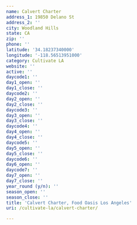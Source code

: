 ```yaml
---
name: Calvert Charter
address_1: 19850 Delano St
address_2: ''
city: Woodland Hills
state: CA
zip: ''
phone: ''
latitude: '34.18237340000'
longitude: '-118.56513951000'
category: Cultivate LA
website: ''
active: ''
daycode1: ''
day1_open: ''
day1_close: ''
daycode2: ''
day2_open: ''
day2_close: ''
daycode3: ''
day3_open: ''
day3_close: ''
daycode4: ''
day4_open: ''
day4_close: ''
daycode5: ''
day5_open: ''
day5_close: ''
daycode6: ''
day6_open: ''
daycode7: ''
day7_open: ''
day7_close: ''
year_round (y/n): ''
season_open: ''
season_close: ''
title: 'Calvert Charter, Food Oasis Los Angeles'
uri: /cultivate-la/calvert-charter/

---
```

